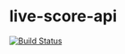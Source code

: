 # live-score-api

[![Build Status](https://travis-ci.org/Real-Time-Football/live-score-api.svg?branch=master)](https://travis-ci.org/Real-Time-Football/live-score-api)

